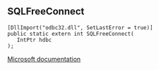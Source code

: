 ## SQLFreeConnect

```
[DllImport("odbc32.dll", SetLastError = true)]
public static extern int SQLFreeConnect(
   IntPtr hdbc
);
```

[Microsoft documentation](https://docs.microsoft.com/en-us/sql/odbc/reference/syntax/sqlfreeconnect-function)
